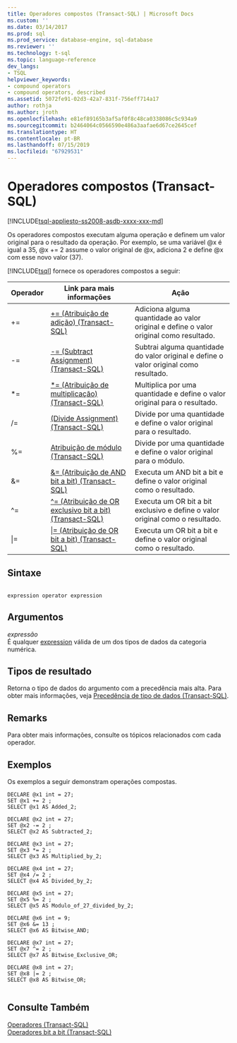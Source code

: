 ```yaml
---
title: Operadores compostos (Transact-SQL) | Microsoft Docs
ms.custom: ''
ms.date: 03/14/2017
ms.prod: sql
ms.prod_service: database-engine, sql-database
ms.reviewer: ''
ms.technology: t-sql
ms.topic: language-reference
dev_langs:
- TSQL
helpviewer_keywords:
- compound operators
- compound operators, described
ms.assetid: 5072fe91-02d3-42a7-831f-756eff714a17
author: rothja
ms.author: jroth
ms.openlocfilehash: e81ef89165b3af5af0f8c48ca0338086c5c934a9
ms.sourcegitcommit: b2464064c0566590e486a3aafae6d67ce2645cef
ms.translationtype: HT
ms.contentlocale: pt-BR
ms.lasthandoff: 07/15/2019
ms.locfileid: "67929531"
---
```

# <a name="compound-operators-transact-sql"></a>Operadores compostos (Transact-SQL)
[!INCLUDE[tsql-appliesto-ss2008-asdb-xxxx-xxx-md](../../includes/tsql-appliesto-ss2008-asdb-xxxx-xxx-md.md)]

  Os operadores compostos executam alguma operação e definem um valor original para o resultado da operação. Por exemplo, se uma variável @x é igual a 35, @x += 2 assume o valor original de @x, adiciona 2 e define @x com esse novo valor (37).  
  
 [!INCLUDE[tsql](../../includes/tsql-md.md)] fornece os operadores compostos a seguir:  
  
|Operador|Link para mais informações|Ação|  
|--------------|------------------------------|------------|  
|+=|[+= &#40;Atribuição de adição&#41; &#40;Transact-SQL&#41;](../../t-sql/language-elements/add-equals-transact-sql.md)|Adiciona alguma quantidade ao valor original e define o valor original como resultado.|  
|-=|[-= &#40;Subtract Assignment&#41; &#40;Transact-SQL&#41;](../../t-sql/language-elements/subtract-equals-transact-sql.md)|Subtrai alguma quantidade do valor original e define o valor original como resultado.|  
|*=|[&#42;= &#40;Atribuição de multiplicação&#41; &#40;Transact-SQL&#41;](../../t-sql/language-elements/multiply-equals-transact-sql.md)|Multiplica por uma quantidade e define o valor original para o resultado.|  
|/=|[&#40;Divide Assignment&#41; &#40;Transact-SQL&#41;](../../t-sql/language-elements/divide-equals-transact-sql.md)|Divide por uma quantidade e define o valor original para o resultado.|  
|%=|[Atribuição de módulo &#40;Transact-SQL&#41;](../../t-sql/language-elements/modulo-equals-transact-sql.md)|Divide por uma quantidade e define o valor original para o módulo.|  
|&=|[&= &#40;Atribuição de AND bit a bit&#41; &#40;Transact-SQL&#41;](../../t-sql/language-elements/bitwise-and-equals-transact-sql.md)|Executa um AND bit a bit e define o valor original como o resultado.|  
|^=|[^= &#40;Atribuição de OR exclusivo bit a bit&#41; &#40;Transact-SQL&#41;](../../t-sql/language-elements/bitwise-exclusive-or-equals-transact-sql.md)|Executa um OR bit a bit exclusivo e define o valor original como o resultado.|  
|&#124;=|[&#124;= &#40;Atribuição de OR bit a bit&#41; &#40;Transact-SQL&#41;](../../t-sql/language-elements/bitwise-or-equals-transact-sql.md)|Executa um OR bit a bit e define o valor original como o resultado.|  
  
## <a name="syntax"></a>Sintaxe  
  
```  
  
expression operator expression  
```  
  
## <a name="arguments"></a>Argumentos  
 *expressão*  
 É qualquer [expression](../../t-sql/language-elements/expressions-transact-sql.md) válida de um dos tipos de dados da categoria numérica.  
  
## <a name="result-types"></a>Tipos de resultado  
 Retorna o tipo de dados do argumento com a precedência mais alta. Para obter mais informações, veja [Precedência de tipo de dados &#40;Transact-SQL&#41;](../../t-sql/data-types/data-type-precedence-transact-sql.md).  
  
## <a name="remarks"></a>Remarks  
 Para obter mais informações, consulte os tópicos relacionados com cada operador.  
  
## <a name="examples"></a>Exemplos  
 Os exemplos a seguir demonstram operações compostas.  
  
```  
DECLARE @x1 int = 27;  
SET @x1 += 2 ;  
SELECT @x1 AS Added_2;  
  
DECLARE @x2 int = 27;  
SET @x2 -= 2 ;  
SELECT @x2 AS Subtracted_2;  
  
DECLARE @x3 int = 27;  
SET @x3 *= 2 ;  
SELECT @x3 AS Multiplied_by_2;  
  
DECLARE @x4 int = 27;  
SET @x4 /= 2 ;  
SELECT @x4 AS Divided_by_2;  
  
DECLARE @x5 int = 27;  
SET @x5 %= 2 ;  
SELECT @x5 AS Modulo_of_27_divided_by_2;  
  
DECLARE @x6 int = 9;  
SET @x6 &= 13 ;  
SELECT @x6 AS Bitwise_AND;  
  
DECLARE @x7 int = 27;  
SET @x7 ^= 2 ;  
SELECT @x7 AS Bitwise_Exclusive_OR;  
  
DECLARE @x8 int = 27;  
SET @x8 |= 2 ;  
SELECT @x8 AS Bitwise_OR;  
  
```  
  
## <a name="see-also"></a>Consulte Também  
 [Operadores &#40;Transact-SQL&#41;](../../t-sql/language-elements/operators-transact-sql.md)   
 [Operadores bit a bit &#40;Transact-SQL&#41;](../../t-sql/language-elements/bitwise-operators-transact-sql.md)  
  
  
